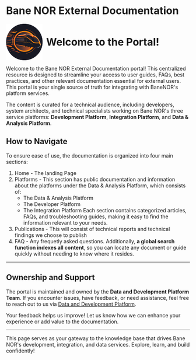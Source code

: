 # Bane NOR External Documentation

<div style="display: flex; align-items: center; height: 100px;">
    <img src="/docs/img/platforms_round.png" alt="Image" width="100" height="100" style="margin-right: 10px;">
    <h1 style="margin: 0;">Welcome to the Portal!</h1>
</div>

Welcome to the Bane NOR External Documentation portal! This centralized resource is designed to streamline your access to user guides, FAQs, best practices, and other relevant documentation essential for external users. This portal is your single source of truth for integrating with BaneNOR's platform services.

The content is curated for a technical audience, including developers, system architects, and technical specialists working on Bane NOR's three service platforms: **Development Platform**, **Integration Platform**, and **Data & Analysis Platform**.

## How to Navigate  

To ensure ease of use, the documentation is organized into four main sections:

1. Home - The landing Page
2. Platforms - This section has public documentation and information about the platforms under the Data & Analysis Platform, which consists of:
    - The Data & Analysis Platform
    - The Developer Platform
    - The Integration Platform
Each section contains categorized articles, FAQs, and troubleshooting guides, making it easy to find the information relevant to your needs.
3. Publications - This will consist of technical reports and technical findings we choose to publish
4. FAQ - Any frequetly asked questions.
Additionally, **a global search function indexes all content**, so you can locate any document or guide quickly without needing to know where it resides.

---

## Ownership and Support  

The portal is maintained and owned by the **Data and Development Platform Team**. If you encounter issues, have feedback, or need assistance, feel free to reach out to us via [Data and Development Platform](https://dev.azure.com/bn-apps/Data%20and%20Development%20Platform).

Your feedback helps us improve! Let us know how we can enhance your experience or add value to the documentation.

---

This page serves as your gateway to the knowledge base that drives Bane NOR's development, integration, and data services. Explore, learn, and build confidently!
